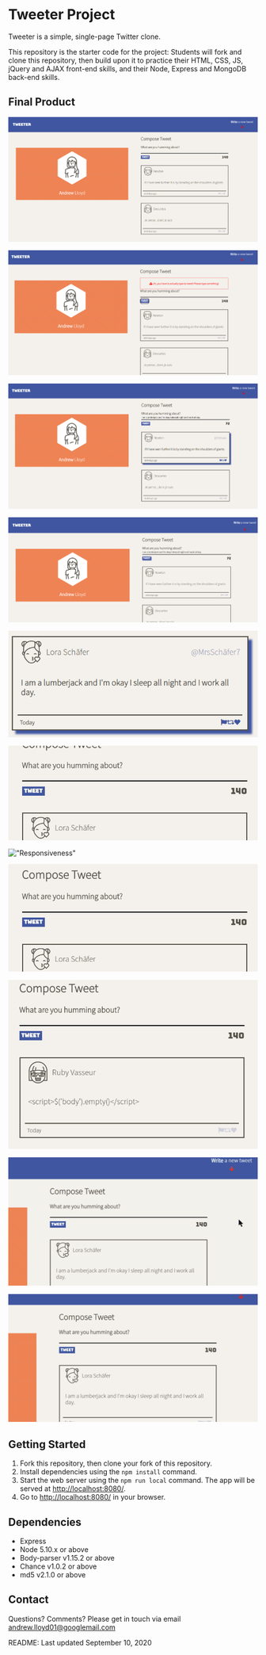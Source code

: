 # Tweeter Project

Tweeter is a simple, single-page Twitter clone.

This repository is the starter code for the project: Students will fork and clone this repository, then build upon it to practice their HTML, CSS, JS, jQuery and AJAX front-end skills, and their Node, Express and MongoDB back-end skills.

## Final Product

!["Main Interface"](docs/Tweeter1.PNG)

!["Field Validation"](docs/Tweeter2.PNG)

!["Highlight on hover"](docs/Tweeter3.PNG)

!["Character Counter"](docs/Tweeter4.PNG)

!["Counts Days From Tweet Creation"](docs/Tweeter5.PNG)

!["Validation in action"](docs/tweetblockempty.gif)

!["Responsiveness"](docs/tweeterresponsive.gif)

!["Injection attack protection"](docs/tweetersecure1.gif)

!["Injection attack protection"](docs/tweetersecure2.gif)

!["Toggle Compose Tweet"](docs/tweetertoggle.gif)

!["Form validation too long tweet"](docs/tweetertoomanychars.gif)

## Getting Started

1. Fork this repository, then clone your fork of this repository.
2. Install dependencies using the `npm install` command.
3. Start the web server using the `npm run local` command. The app will be served at <http://localhost:8080/>.
4. Go to <http://localhost:8080/> in your browser.

## Dependencies

- Express
- Node 5.10.x or above
- Body-parser v1.15.2 or above
- Chance v1.0.2 or above
- md5 v2.1.0 or above

## Contact

Questions? Comments? Please get in touch via email <andrew.lloyd01@googlemail.com>

README: Last updated September 10, 2020